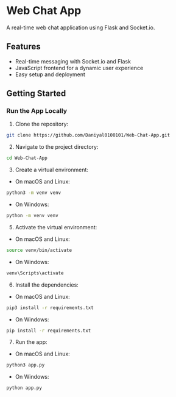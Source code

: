 # Web Chat App

A real-time web chat application using Flask and Socket.io.

## Features

- Real-time messaging with Socket.io and Flask
- JavaScript frontend for a dynamic user experience
- Easy setup and deployment

## Getting Started

### Run the App Locally

1. Clone the repository:

```bash
git clone https://github.com/Daniyal0100101/Web-Chat-App.git
```

2. Navigate to the project directory:

```bash
cd Web-Chat-App
```

3. Create a virtual environment:

-   On macOS and Linux:

```bash
python3 -m venv venv
```

-   On Windows:

```bash
python -m venv venv
```

5. Activate the virtual environment:

-   On macOS and Linux:

```bash
source venv/bin/activate
```

-   On Windows:

```bash
venv\Scripts\activate
```

6. Install the dependencies:

-   On macOS and Linux:

```bash
pip3 install -r requirements.txt
```

-   On Windows:

```bash
pip install -r requirements.txt
```

7. Run the app:

-   On macOS and Linux:

```bash
python3 app.py
```

-   On Windows:

```bash
python app.py
```